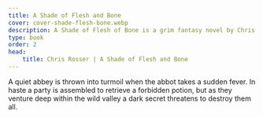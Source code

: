 ```yaml
---
title: A Shade of Flesh and Bone
cover: cover-shade-flesh-bone.webp
description: A Shade of Flesh of Bone is a grim fantasy novel by Chris Rosser.
type: book
order: 2
head:
    title: Chris Rosser | A Shade of Flesh and Bone
---
```


A quiet abbey is thrown into turmoil when the abbot takes a sudden fever. In haste a party is assembled to retrieve a forbidden potion, but as they venture deep within the wild valley a dark secret threatens to destroy them all.
